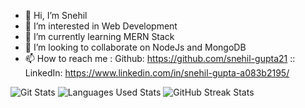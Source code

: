 - 👋 Hi, I’m Snehil
- 👀 I’m interested in Web Development
- 🌱 I’m currently learning MERN Stack
- 💞️ I’m looking to collaborate on NodeJs and MongoDB
- 📫 How to reach me : Github: https://github.com/snehil-gupta21 ::
                        LinkedIn: https://www.linkedin.com/in/snehil-gupta-a083b2195/   
<img src="https://github-readme-stats.vercel.app/api?username=snehil-gupta21&&show_icons=true&title_color=000000&icon_color=bb2acf&text_color=00000f&bg_color=ffffff" alt="Git Stats">

<img src="https://github-readme-stats.vercel.app/api/top-langs?username=snehil-gupta21&&show_icons=true&locale=en&layout=compact" alt="Languages Used Stats">

<img src="https://github-readme-streak-stats.herokuapp.com/?user=snehil-gupta21" alt="GitHub Streak Stats">
<!---
snehil-gupta21/snehil-gupta21 is a ✨ special ✨ repository because its `README.md` (this file) appears on your GitHub profile.
You can click the Preview link to take a look at your changes.
--->
